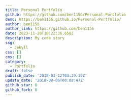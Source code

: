 ```yaml
---
title: Personal Portfolio
github: https://github.com/ben1156/Personal-Portfolio
demo: https://ben1156.github.io/Personal-Portfolio/
author: ben1156
author_link: https://github.com/ben1156
date: 2023-11-26T10:22:36.658Z
description: My code story
ssg:
  - Jekyll
css: []
cms: []
category:
  - Portfolio
draft: false
publish_date: '2018-03-12T03:29:19Z'
update_date: '2018-08-06T00:08:47Z'
github_star: 0
github_fork: 0
---
```

